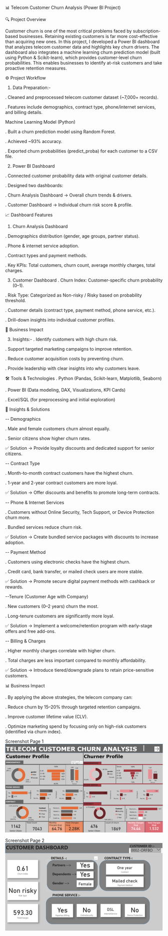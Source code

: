 📊 Telecom Customer Churn Analysis (Power BI Project)


🔍 Project Overview

Customer churn is one of the most critical problems faced by subscription-based businesses. Retaining existing customers is far more cost-effective than acquiring new ones.
In this project, I developed a Power BI dashboard that analyzes telecom customer data and highlights key churn drivers. The dashboard also integrates a machine learning churn prediction model (built using Python & Scikit-learn), which provides customer-level churn probabilities.
This enables businesses to identify at-risk customers and take proactive retention measures.

⚙️ Project Workflow

1) Data Preparation:-

. Cleaned and preprocessed telecom customer dataset (~7,000+ records).

. Features include demographics, contract type, phone/internet services, and billing details.

Machine Learning Model (Python)

. Built a churn prediction model using Random Forest.

. Achieved ~93% accuracy.

. Exported churn probabilities (predict_proba) for each customer to a CSV file.

2) Power BI Dashboard

. Connected customer probability data with original customer details.

. Designed two dashboards:

. Churn Analysis Dashboard → Overall churn trends & drivers.

. Customer Dashboard → Individual churn risk score & profile.

📈 Dashboard Features
1. Churn Analysis Dashboard

. Demographics distribution (gender, age groups, partner status).

. Phone & internet service adoption.

. Contract types and payment methods.

. Key KPIs: Total customers, churn count, average monthly charges, total charges.

3. Customer Dashboard
. Churn Index: Customer-specific churn probability (0–1).

. Risk Type: Categorized as Non-risky / Risky based on probability threshold.

. Customer details (contract type, payment method, phone service, etc.).

. Drill-down insights into individual customer profiles.

🚀 Business Impact

3) Insights:-
. Identify customers with high churn risk.

. Support targeted marketing campaigns to improve retention.

. Reduce customer acquisition costs by preventing churn.

. Provide leadership with clear insights into why customers leave.

🛠️ Tools & Technologies
. Python (Pandas, Scikit-learn, Matplotlib, Seaborn)

. Power BI (Data modeling, DAX, Visualizations, KPI Cards)

. Excel/SQL (for preprocessing and initial exploration)


🔑 Insights & Solutions

-- Demographics

. Male and female customers churn almost equally.

. Senior citizens show higher churn rates.

✅ Solution → Provide loyalty discounts and dedicated support for senior citizens.

-- Contract Type

. Month-to-month contract customers have the highest churn.

. 1-year and 2-year contract customers are more loyal.

✅ Solution → Offer discounts and benefits to promote long-term contracts.

-- Phone & Internet Services

. Customers without Online Security, Tech Support, or Device Protection churn more.

 . Bundled services reduce churn risk.

✅ Solution → Create bundled service packages with discounts to increase adoption.

-- Payment Method

. Customers using electronic checks have the highest churn.

. Credit card, bank transfer, or mailed check users are more stable.

✅ Solution → Promote secure digital payment methods with cashback or rewards.

--Tenure (Customer Age with Company)

. New customers (0–2 years) churn the most.

. Long-tenure customers are significantly more loyal.

✅ Solution → Implement a welcome/retention program with early-stage offers and free add-ons.

-- Billing & Charges

. Higher monthly charges correlate with higher churn.

. Total charges are less important compared to monthly affordability.

✅ Solution → Introduce tiered/downgrade plans to retain price-sensitive customers.



📊 Business Impact

. By applying the above strategies, the telecom company can:

. Reduce churn by 15–20% through targeted retention campaigns.

. Improve customer lifetime value (CLV).

. Optimize marketing spend by focusing only on high-risk customers (identified via churn index).



Screenshot Page 1
![alt text](https://github.com/vikkashh/telco_churn_prediction_dashboard/blob/main/telco_churn_page_1_SS.png)

Screenshot Page 2
![alt text](https://github.com/vikkashh/telco_churn_prediction_dashboard/blob/main/telco_churn_page_2_SS.png)


